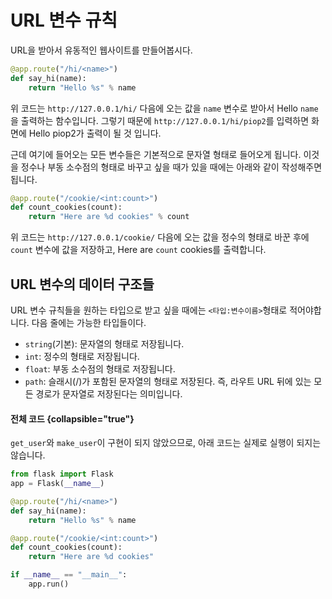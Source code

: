 # URL 변수 규칙

URL을 받아서 유동적인 웹사이트를 만들어봅시다.

```python
@app.route("/hi/<name>")
def say_hi(name):
    return "Hello %s" % name
```
위 코드는 `http://127.0.0.1/hi/` 다음에 오는 값을 `name` 변수로 받아서 Hello `name`을 출력하는 함수입니다.
그렇기 때문에 `http://127.0.0.1/hi/piop2`를 입력하면 화면에 Hello piop2가 출력이 될 것 입니다.

근데 여기에 들어오는 모든 변수들은 기본적으로 문자열 형태로 들어오게 됩니다. 
이것을 정수나 부동 소수점의 형태로 바꾸고 싶을 때가 있을 때에는 아래와 같이 작성해주면 됩니다.

```python
@app.route("/cookie/<int:count>")
def count_cookies(count):
    return "Here are %d cookies" % count
```
위 코드는 `http://127.0.0.1/cookie/` 다음에 오는 값을 정수의 형태로 바꾼 후에 `count` 변수에 값을 저장하고,
Here are `count` cookies를 출력합니다.

## URL 변수의 데이터 구조들
URL 변수 규칙들을 원하는 타입으로 받고 싶을 때에는 `<타입:변수이름>`형태로 적어야합니다.
다음 줄에는 가능한 타입들이다.

- `string`(기본): 문자열의 형태로 저장됩니다.
- `int`: 정수의 형태로 저장됩니다.
- `float`: 부동 소수점의 형태로 저장됩니다.
- `path`: 슬래시(/)가 포함된 문자열의 형태로 저장된다. 즉, 라우트 URL 뒤에 있는 모든 경로가 문자열로 저장된다는 의미입니다.


#### 전체 코드 {collapsible="true"}

`get_user`와 `make_user`이 구현이 되지 않았으므로, 아래 코드는 실제로 실행이 되지는 않습니다.

```python
from flask import Flask
app = Flask(__name__)

@app.route("/hi/<name>")
def say_hi(name):
    return "Hello %s" % name

@app.route("/cookie/<int:count>")
def count_cookies(count):
    return "Here are %d cookies"

if __name__ == "__main__":
    app.run()
```
